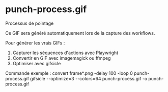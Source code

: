 # punch-process.gif

Processus de pointage

Ce GIF sera généré automatiquement lors de la capture des workflows.

Pour générer les vrais GIFs :
1. Capturer les séquences d'actions avec Playwright
2. Convertir en GIF avec imagemagick ou ffmpeg
3. Optimiser avec gifsicle

Commande exemple :
convert frame*.png -delay 100 -loop 0 punch-process.gif
gifsicle --optimize=3 --colors=64 punch-process.gif -o punch-process.gif
